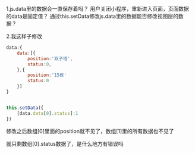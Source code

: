 1.js.data里的数据会一直保存着吗？
          用户关闭小程序，重新进入页面，页面数据的data是固定值？
                 通过this.setData修改js.data里的数据能否修改视图层的数据？

2.我这样子修改

```js
data:{
    data:[{
        position:'双子塔',
        status:0,
    },{
        position:'15栋'
        status:0
    }]
}


this.setData({
    [data.data[0].status]:1
})
```

修改之后数组[0]里面的position就不见了，数组[1]里的所有数据也不见了

就只剩数组[0].status数据了，是什么地方有错误吗

